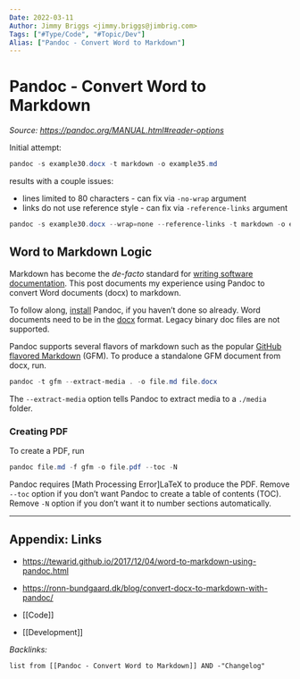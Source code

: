 ```yaml
---
Date: 2022-03-11
Author: Jimmy Briggs <jimmy.briggs@jimbrig.com>
Tags: ["#Type/Code", "#Topic/Dev"]
Alias: ["Pandoc - Convert Word to Markdown"]
---
```


# Pandoc - Convert Word to Markdown

*Source: https://pandoc.org/MANUAL.html#reader-options*

Initial attempt:

```powershell
pandoc -s example30.docx -t markdown -o example35.md
```

results with a couple issues:

- lines limited to 80 characters - can fix via `-no-wrap` argument
- links do not use reference style - can fix via `-reference-links` argument

```powershell
pandoc -s example30.docx --wrap=none --reference-links -t markdown -o example35.md
```

## Word to Markdown Logic

Markdown has become the _de-facto_ standard for [writing software documentation](https://www.amazon.com/Modern-Technical-Writing-Introduction-Documentation-ebook/dp/B01A2QL9SS). This post documents my experience using Pandoc to convert Word documents (docx) to markdown.

To follow along, [install](https://pandoc.org/installing.html) Pandoc, if you haven’t done so already. Word documents need to be in the [docx](http://www.ecma-international.org/publications/standards/Ecma-376.htm) format. Legacy binary doc files are not supported.

Pandoc supports several flavors of markdown such as the popular [GitHub flavored Markdown](https://github.github.com/gfm/) (GFM). To produce a standalone GFM document from docx, run.

```powershell
pandoc -t gfm --extract-media . -o file.md file.docx
```

The `--extract-media` option tells Pandoc to extract media to a `./media` folder.

### Creating PDF

To create a PDF, run

```powershell
pandoc file.md -f gfm -o file.pdf --toc -N
```

Pandoc requires [Math Processing Error]LaTeX to produce the PDF. Remove `--toc` option if you don’t want Pandoc to create a table of contents (TOC). Remove `-N` option if you don’t want it to number sections automatically.








***

## Appendix: Links

- https://tewarid.github.io/2017/12/04/word-to-markdown-using-pandoc.html
- https://ronn-bundgaard.dk/blog/convert-docx-to-markdown-with-pandoc/


- [[Code]]
- [[Development]]

*Backlinks:*

```dataview
list from [[Pandoc - Convert Word to Markdown]] AND -"Changelog"
```